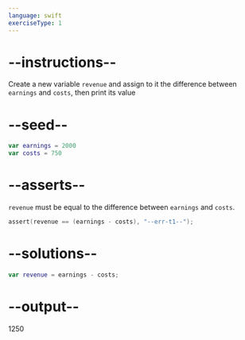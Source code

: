 ```yaml
---
language: swift
exerciseType: 1
---
```


# --instructions--

Create a new variable `revenue` and assign to it the difference between `earnings` and `costs`, then print its value

# --seed--

```swift
var earnings = 2000
var costs = 750
```

# --asserts--

`revenue` must be equal to the difference between `earnings` and `costs`.

```swift
assert(revenue == (earnings - costs), "--err-t1--");
```

# --solutions--

```swift
var revenue = earnings - costs;
```

# --output--

1250
